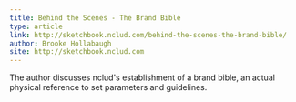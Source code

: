 ```yaml
---
title: Behind the Scenes - The Brand Bible
type: article
link: http://sketchbook.nclud.com/behind-the-scenes-the-brand-bible/
author: Brooke Hollabaugh
site: http://sketchbook.nclud.com
---
```


The author discusses nclud's establishment of a brand bible, an actual physical reference to set parameters and guidelines.
